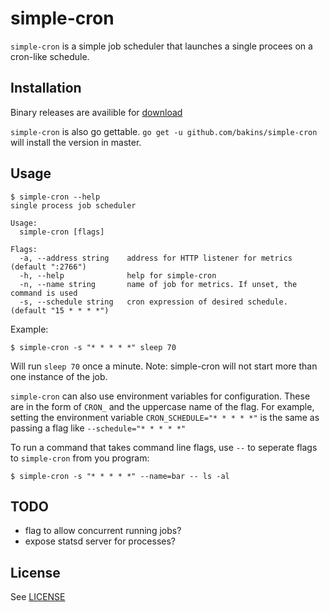 # simple-cron

`simple-cron` is a simple job scheduler that launches a single procees
on a cron-like schedule.

## Installation

Binary releases are availible for [download](https://github.com/bakins/simple-cron/releases)

`simple-cron` is also go gettable. `go get -u github.com/bakins/simple-cron`
will install the version in master.

## Usage

```shell
$ simple-cron --help
single process job scheduler

Usage:
  simple-cron [flags]

Flags:
  -a, --address string    address for HTTP listener for metrics (default ":2766")
  -h, --help              help for simple-cron
  -n, --name string       name of job for metrics. If unset, the command is used
  -s, --schedule string   cron expression of desired schedule. (default "15 * * * *")
```

Example:

```shell
$ simple-cron -s "* * * * *" sleep 70
```

Will run `sleep 70` once a minute. Note: simple-cron will not start more than
one instance of the job.

`simple-cron` can also use environment variables for configuration.
These are in the form of `CRON_` and the uppercase name of the flag.  For example,
setting the environment variable `CRON_SCHEDULE="* * * * *"` is the same
as passing a flag like `--schedule="* * * * *"`


To run a command that takes command line flags, use `--` to seperate flags to `simple-cron` from you program:

```shell
$ simple-cron -s "* * * * *" --name=bar -- ls -al
```

## TODO

- flag to allow concurrent running jobs?
- expose statsd server for processes?

## License

See [LICENSE](./LICENSE)
